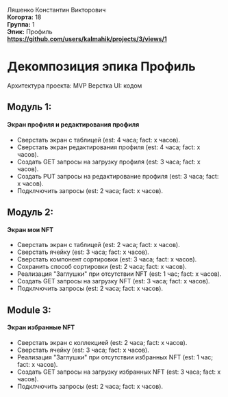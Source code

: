 Ляшенко Константин Викторович\
<b>Когорта:</b> 18\
<b>Группа:</b> 1\
<b>Эпик:</b> Профиль\
<b>https://github.com/users/kalmahik/projects/3/views/1</b>

# Декомпозиция эпика Профиль

Архитектура проекта: MVP
Верстка UI: кодом

## Модуль 1:
#### Экран профиля и редактирования профиля
- Сверстать экран с таблицей (est: 4 часа; fact: x часов).
- Сверстать экран редактирования профиля (est: 4 часа; fact: x часов).
- Создать GET запросы на загрузку профиля (est: 3 часа; fact: x часов).
- Создать PUT запросы на редактирование профиля (est: 3 часа; fact: x часов).
- Подклчючить запросы (est: 2 часа; fact: x часов).

## Модуль 2:
#### Экран мои NFT
- Сверстать экран с таблицей (est: 2 часа; fact: x часов).
- Сверстать ячейку (est: 3 часа; fact: x часов).
- Сверстать компонент сортировки (est: 3 часа; fact: x часов).
- Сохранить способ сортировки (est: 2 часа; fact: x часов).
- Реализация "Заглушки" при отсутствии NFT (est: 1 час; fact: x часов).
- Создать GET запросы на загрузку NFT (est: 3 часа; fact: x часов).
- Подклчючить запросы (est: 2 часа; fact: x часов).

## Module 3:
#### Экран избранные NFT
- Сверстать экран с коллекцией (est: 2 часа; fact: x часов).
- Сверстать ячейку (est: 3 часа; fact: x часов).
- Реализация "Заглушки" при отсутствии избранных NFT (est: 1 час; fact: x часов).
- Создать GET запросы на загрузку избранных NFT (est: 3 часа; fact: x часов).
- Подклчючить запросы (est: 2 часа; fact: x часов).
